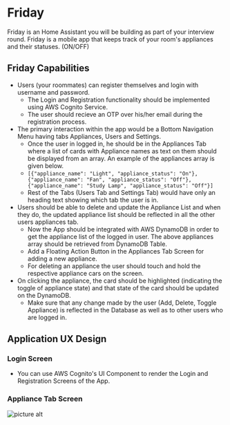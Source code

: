 # Friday

Friday is an Home Assistant you will be building as part of your interview round. Friday is a mobile app that keeps track of your room's appliances and their statuses. (ON/OFF)

## Friday Capabilities 

* Users (your roommates) can register themselves and login with username and password.
  * The Login and Registration functionality should be implemented using AWS Cognito Service.
  * The user should recieve an OTP over his/her email during the registration process. 
* The primary interaction within the app would be a Bottom Navigation Menu having tabs Appliances, Users and Settings.  
  * Once the user in logged in, he should be in the Appliances Tab where a list of cards with Appliance names as text on them should be displayed from an array. An example of the appliances array is given below.
  * ```[{"appliance_name": "Light", "appliance_status": "On"}, {"appliance_name": "Fan", "appliance_status": "Off"}, {"appliance_name": "Study Lamp", "appliance_status": "Off"}]```
  * Rest of the Tabs (Users Tab and Settings Tab) would have only an heading text showing which tab the user is in.
* Users should be able to delete and update the Appliance List and when they do, the updated appliance list should be reflected in all the other users appliances tab.
  * Now the App should be integrated with AWS DynamoDB in order to get the appliance list of the logged in user. The above appliances array should be retrieved from DynamoDB Table.
  * Add a Floating Action Button in the Appliances Tab Screen for adding a new appliance.
  * For deleting an appliance the user should touch and hold the respective appliance cars on the screen.
* On clicking the appliance, the card should be highlighted (indicating the toggle of appliance state) and that state of the card should be updated on the DynamoDB.
  * Make sure that any change made by the user (Add, Delete, Toggle Appliance) is reflected in the Database as well as to other users who are logged in.

## Application UX Design

### Login Screen

* You can use AWS Cognito's UI Component to render the Login and Registration Screens of the App.

### Appliance Tab Screen

![picture alt](http://via.placeholder.com/200x150 "Title is optional")


